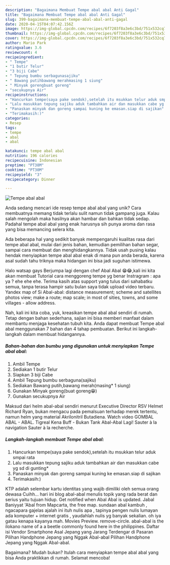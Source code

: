 ```yaml
---
description: "Bagaimana Membuat Tempe abal abal Anti Gagal"
title: "Bagaimana Membuat Tempe abal abal Anti Gagal"
slug: 399-bagaimana-membuat-tempe-abal-abal-anti-gagal
date: 2020-04-15T04:07:42.156Z
image: https://img-global.cpcdn.com/recipes/6f7203f8a3e6c3bd/751x532cq70/tempe-abal-abal-foto-resep-utama.jpg
thumbnail: https://img-global.cpcdn.com/recipes/6f7203f8a3e6c3bd/751x532cq70/tempe-abal-abal-foto-resep-utama.jpg
cover: https://img-global.cpcdn.com/recipes/6f7203f8a3e6c3bd/751x532cq70/tempe-abal-abal-foto-resep-utama.jpg
author: Mario Park
ratingvalue: 3.6
reviewcount: 4
recipeingredient:
- " Tempe"
- "1 butir Telur"
- "3 biji Cabe"
- " Tepung bumbu serbagunasajiku"
- " Bawang putihbawang merahmasing 1 siung"
- " Minyak gorengbuat goreng"
- "secukupnya Air"
recipeinstructions:
- "Hancurkan tempe(saya pake sendok),setelah itu msukkan telur aduk smpai rata"
- "Lalu masukkan tepung sajiku aduk tambahkan air dan masukkan cabe yg sd di gunting*"
- "Panaskan minyak dan goreng sampai kuning ke emasan.siap di sajikan"
- "Terimakasih:)"
categories:
- Resep
tags:
- tempe
- abal
- abal

katakunci: tempe abal abal 
nutrition: 196 calories
recipecuisine: Indonesian
preptime: "PT38M"
cooktime: "PT30M"
recipeyield: "3"
recipecategory: Dinner

---
```



![Tempe abal abal](https://img-global.cpcdn.com/recipes/6f7203f8a3e6c3bd/751x532cq70/tempe-abal-abal-foto-resep-utama.jpg)

Anda sedang mencari ide resep tempe abal abal yang unik? Cara membuatnya memang tidak terlalu sulit namun tidak gampang juga. Kalau salah mengolah maka hasilnya akan hambar dan bahkan tidak sedap. Padahal tempe abal abal yang enak harusnya sih punya aroma dan rasa yang bisa memancing selera kita.

Ada beberapa hal yang sedikit banyak mempengaruhi kualitas rasa dari tempe abal abal, mulai dari jenis bahan, kemudian pemilihan bahan segar, sampai cara membuat dan menghidangkannya. Tidak usah pusing kalau hendak menyiapkan tempe abal abal enak di mana pun anda berada, karena asal sudah tahu triknya maka hidangan ini bisa jadi suguhan istimewa.

Halo watsap gays Berjumpa lagi dengan chef Abal Abal 😁😂,kali ini kita akan membuat Tutorial cara menggoreng tempe yg benar Instragram : apa ya ? ehe ehe ehe. Terima kasih atas support yang tulus dari sahabatku semua, tanpa terasa hampir satu bulan saya tidak upload video terbaru. Yandex map of Si Abal-abal: distance measurement; scheme and satellites photos view; make a route; map scale; in most of sities, towns, and some villages - allow address.


Nah, kali ini kita coba, yuk, kreasikan tempe abal abal sendiri di rumah. Tetap dengan bahan sederhana, sajian ini bisa memberi manfaat dalam membantu menjaga kesehatan tubuh kita. Anda dapat membuat Tempe abal abal menggunakan 7 bahan dan 4 tahap pembuatan. Berikut ini langkah-langkah dalam membuat hidangannya.

<!--inarticleads1-->

##### Bahan-bahan dan bumbu yang digunakan untuk menyiapkan Tempe abal abal:

1. Ambil  Tempe
1. Sediakan 1 butir Telur
1. Siapkan 3 biji Cabe
1. Ambil  Tepung bumbu serbaguna(sajiku)
1. Sediakan  Bawang putih,bawang merah(masing* 1 siung)
1. Gunakan  Minyak goreng(buat goreng😁)
1. Gunakan secukupnya Air


Maksud dari helm abal-abal sendiri menurut Executive Director RSV Helmet Richard Ryan, bukan mengacu pada pemalsuan terhadap merek tertentu, namun helm yang material Akrilonitril Butadiena. Watch video GOMBAL ABAL - ABAL. Tigreal Kena Buff - Bukan Tank Abal-Abal Lagi! Sauter à la navigation Sauter à la recherche. 

<!--inarticleads2-->

##### Langkah-langkah membuat Tempe abal abal:

1. Hancurkan tempe(saya pake sendok),setelah itu msukkan telur aduk smpai rata
1. Lalu masukkan tepung sajiku aduk tambahkan air dan masukkan cabe yg sd di gunting*
1. Panaskan minyak dan goreng sampai kuning ke emasan.siap di sajikan
1. Terimakasih:)


KTP adalah selembar kartu identitas yang wajib dimiliki oleh semua orang dewasa Cuihh… hari ini blog abal-abal menulis topik yang rada berat dan serius yaitu tujuan hidup. Get notified when Abal Abal is updated. Jabal Baniyyat &#39;Abal from Mapcarta, the free map. sundaan abal kambuh , ngacapara gajelas ajalah ini ituh nulis apa , tapinya pengen nulis lumayan ada komputer + internet gratis , yaudahlah nulis yg banyak sekalian. oh iya gatau kenapa kayanya mah. Movies Preview. remove-circle. abal-abal is the ilokano name of a a beetle commonly found here in the philippines. Daftar isi Vendor Smartphone Asal Jepang yang Jarang Terdengar di Pasaran Pilihan Handphone Jepang yang Nggak Abal-abal Pilihan Handphone Jepang yang Nggak Abal-abal. 

Bagaimana? Mudah bukan? Itulah cara menyiapkan tempe abal abal yang bisa Anda praktikkan di rumah. Selamat mencoba!
